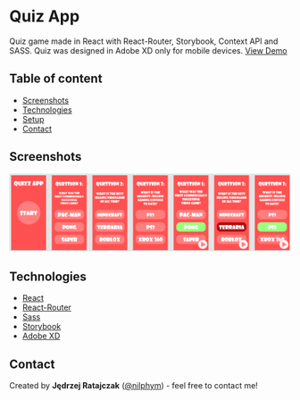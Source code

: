 # Quiz App
Quiz game made in React with React-Router, Storybook, Context API and SASS. Quiz was designed in Adobe XD only for mobile devices.
[View Demo](https://nilphym.github.io/Quiz-App)


## Table of content
* [Screenshots](#screenshots)
* [Technologies](#technologies)
* [Setup](#setup)
* [Contact](#contact)


## Screenshots
![Business Card Screen Shot](screenshots/design.png)


## Technologies
* [React](https://reactjs.org)
* [React-Router](https://reactrouter.com)
* [Sass](https://sass-lang.com)
* [Storybook](https://storybook.js.org)
* [Adobe XD](https://www.adobe.com/products/xd.html)


## Contact
Created by **Jędrzej Ratajczak** ([@nilphym](https://github.com/nilphym)) - feel free to contact me!
